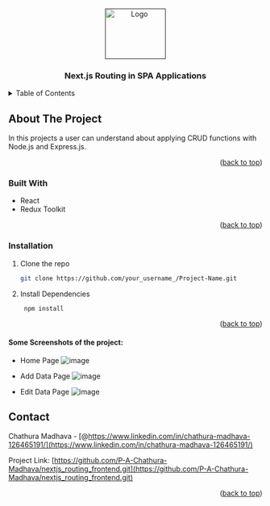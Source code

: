<a name="readme-top"></a>

<!-- PROJECT LOGO -->
<br />
<div align="center">
  <a href="">
    <img src="https://miro.medium.com/v2/resize:fit:1400/1*2tmzU7bve-VlTkOMWsk_Hw.jpeg" alt="Logo" width="120" height="100">
  </a>

<h3 align="center">Next.js Routing in SPA Applications</h3>
</div>

<!-- TABLE OF CONTENTS -->
<details>
  <summary>Table of Contents</summary>
  <ol>
    <li>
      <a href="#about-the-project">About The Project</a>
      <ul>
        <li><a href="#built-with">Built With</a></li>
      </ul>
    </li>
    <li>
      <a href="#getting-started">Getting Started</a>
      <ul>
        <li><a href="#prerequisites">Prerequisites</a></li>
        <li><a href="#installation">Installation</a></li>
      </ul>
    </li>
    <li><a href="#contact">Contact</a></li>
  </ol>
</details>

<!-- ABOUT THE PROJECT -->

## About The Project

In this projects a user can understand about applying CRUD functions with Node.js and Express.js.

<p align="right">(<a href="#readme-top">back to top</a>)</p>

### Built With

- React
- Redux Toolkit

<p align="right">(<a href="#readme-top">back to top</a>)</p>

### Installation

1. Clone the repo
   ```sh
   git clone https://github.com/your_username_/Project-Name.git
2. Install Dependencies
   ```sh
    npm install
<p align="right">(<a href="#readme-top">back to top</a>)</p>

#### Some Screenshots of the project:
- Home Page
![image](/images/Home.png)

- Add Data Page
![image](/images/Add%20Data.png)

- Edit Data Page
![image](/images/Edit%20Data.png)

<!-- CONTACT -->

## Contact

Chathura Madhava - [@https://www.linkedin.com/in/chathura-madhava-126465191/](https://www.linkedin.com/in/chathura-madhava-126465191/)

Project Link: [https://github.com/P-A-Chathura-Madhava/nextjs_routing_frontend.git](https://github.com/P-A-Chathura-Madhava/nextjs_routing_frontend.git)

<p align="right">(<a href="#readme-top">back to top</a>)</p>
